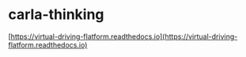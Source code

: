 # carla-thinking



[https://virtual-driving-flatform.readthedocs.io](https://virtual-driving-flatform.readthedocs.io)
